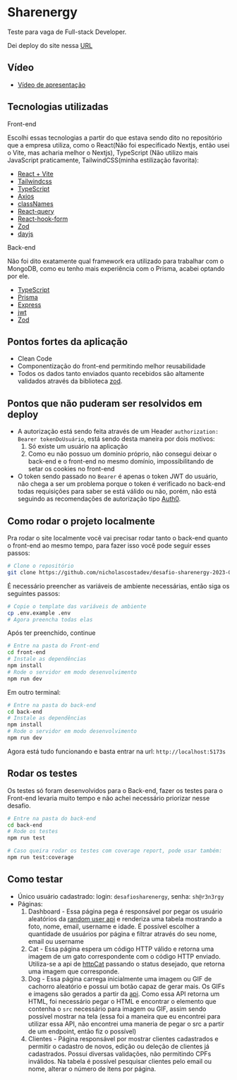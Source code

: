 # Sharenergy

Teste para vaga de Full-stack Developer.

Dei deploy do site nessa [URL](https://sharenergy-test.netlify.app/)

## Vídeo

- [Vídeo de apresentação](https://www.youtube.com/watch?v=gPYd0Up-WRM)

## Tecnologias utilizadas

Front-end

Escolhi essas tecnologias a partir do que estava sendo dito no repositório que a empresa utiliza, como o React(Não foi especificado Nextjs, então usei o Vite, mas acharia melhor o Nextjs), TypeScript (Não utilizo mais JavaScript praticamente, TailwindCSS(minha estilização favorita):

- [React + Vite](https://vitejs.dev/)
- [Tailwindcss](https://tailwindcss.com/)
- [TypeScript](https://www.typescriptlang.org/)
- [Axios](https://axios-http.com/)
- [classNames](https://github.com/JedWatson/classnames)
- [React-query](https://react-query-v3.tanstack.com/)
- [React-hook-form](https://react-hook-form.com/)
- [Zod](https://github.com/colinhacks/zod)
- [dayjs](https://day.js.org/)

Back-end

Não foi dito exatamente qual framework era utilizado para trabalhar com o MongoDB, como eu tenho mais experiência com o Prisma, acabei optando por ele.

- [TypeScript](https://www.typescriptlang.org/)
- [Prisma](https://www.prisma.io/)
- [Express](https://expressjs.com/)
- [jwt](https://jwt.io/)
- [Zod](https://github.com/colinhacks/zod)

## Pontos fortes da aplicação

- Clean Code
- Componentização do front-end permitindo melhor reusabilidade
- Todos os dados tanto enviados quanto recebidos são altamente validados através da biblioteca [zod](https://github.com/colinhacks/zod).

## Pontos que não puderam ser resolvidos em deploy

- A autorização está sendo feita através de um Header `authorization: Bearer tokenDoUsuário`, está sendo desta maneira por dois motivos:
  1. Só existe um usuário na aplicação
  2. Como eu não possuo um domínio próprio, não consegui deixar o back-end e o front-end no mesmo domínio, impossibilitando de setar os cookies no front-end
- O token sendo passado no `Bearer` é apenas o token JWT do usuário, não chega a ser um problema porque o token é verificado no back-end todas requisições para saber se está válido ou não, porém, não está seguindo as recomendações de autorização tipo [Auth0](https://auth0.com/).

## Como rodar o projeto localmente

Pra rodar o site localmente você vai precisar rodar tanto o back-end quanto o front-end ao mesmo tempo, para fazer isso você pode seguir esses passos:

```bash
# Clone o repositório
git clone https://github.com/nicholascostadev/desafio-sharenergy-2023-01.git

```

É necessário preencher as variáveis de ambiente necessárias, então siga os seguintes passos:

```bash
# Copie o template das variáveis de ambiente
cp .env.example .env
# Agora preencha todas elas
```

Após ter preenchido, continue

```bash
# Entre na pasta do Front-end
cd front-end
# Instale as dependências
npm install
# Rode o servidor em modo desenvolvimento
npm run dev
```

Em outro terminal:

```bash
# Entre na pasta do back-end
cd back-end
# Instale as dependências
npm install
# Rode o servidor em modo desenvolvimento
npm run dev
```

Agora está tudo funcionando e basta entrar na url: `http://localhost:5173s`

## Rodar os testes

Os testes só foram desenvolvidos para o Back-end, fazer os testes para o Front-end levaria muito tempo e não achei necessário priorizar nesse desafio.

```bash
# Entre na pasta do back-end
cd back-end
# Rode os testes
npm run test

# Caso queira rodar os testes com coverage report, pode usar também:
npm run test:coverage
```

## Como testar

- Único usuário cadastrado: login: `desafiosharenergy`, senha: `sh@r3n3rgy`
- Páginas:
  1. Dashboard - Essa página pega é responsável por pegar os usuário aleatórios da [random user api](https://randomuser.me/) e renderiza uma tabela mostrando a foto, nome, email, username e idade. É possível escolher a quantidade de usuários por página e filtrar através do seu nome, email ou username
  2. Cat - Essa página espera um código HTTP válido e retorna uma imagem de um gato correspondente com o código HTTP enviado. Utiliza-se a api de [httpCat](https://http.cat/) passando o status desejado, que retorna uma imagem que corresponde.
  3. Dog - Essa página carrega inicialmente uma imagem ou GIF de cachorro aleatório e possui um botão capaz de gerar mais. Os GIFs e imagens são gerados a partir da [api](https://random.dog/). Como essa API retorna um HTML, foi necessário pegar o HTML e encontrar o elemento que contenha o `src` necessário para imagem ou GIF, assim sendo possível mostrar na tela (essa foi a maneira que eu encontrei para utilizar essa API, não encontrei uma maneria de pegar o src a partir de um endpoint, então fiz o possível)
  4. Clientes - Página responsável por mostrar clientes cadastrados e permitir o cadastro de novos, edição ou deleção de clientes já cadastrados. Possui diversas validações, não permitindo CPFs inválidos. Na tabela é possível pesquisar clientes pelo email ou nome, alterar o número de itens por página.
